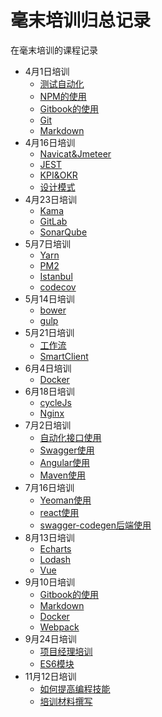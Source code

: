 # 毫末培训归总记录

在毫末培训的课程记录

* 4月1日培训
    * [测试自动化](HaoMoBook/testAuto.md)
    * [NPM的使用](HaoMoBook/npm.md)
    * [Gitbook的使用](HaoMoBook/GitBook.md)
    * [Git](HaoMoBook/git.md)
    * [Markdown](HaoMoBook/markdown.md)
* 4月16日培训
    * [Navicat&Jmeteer](HaoMoBook/navicatandjmeteer.md)
    * [JEST](HaoMoBook/jest.md)
    * [KPI&OKR](HaoMoBook/kpiandokr.md)
    * [设计模式](HaoMoBook/DesignPattern.md)
* 4月23日培训
    * [Kama](HaoMoBook/kama.md)
    * [GitLab](HaoMoBook/GitLab.md)
    * [SonarQube](HaoMoBook/sonarqube.md)
* 5月7日培训
    * [Yarn](HaoMoBook/yarn.md)
    * [PM2](HaoMoBook/pm2.md)
    * [Istanbul](HaoMoBook/istanbul.md)
    * [codecov](HaoMoBook/codecov.md)
* 5月14日培训
    * [bower](HaoMoBook/bower.md)
    * [gulp](HaoMoBook/gulp.md)
* 5月21日培训
    * [工作流](HaoMoBook/activity.md)
    * [SmartClient](HaoMoBook/SmartClient.md)
* 6月4日培训
    * [Docker](HaoMoBook/Docker.md)
* 6月18日培训
    * [cycleJs](HaoMoBook/cycleJs.md)
    * [Nginx](HaoMoBook/Nginx.md)
* 7月2日培训
    * [自动化接口使用](HaoMoBook/portDocument.md)
    * [Swagger使用](HaoMoBook/Swagger.md)
    * [Angular使用](HaoMoBook/Angular.md)
    * [Maven使用](HaoMoBook/Maven.md)
* 7月16日培训
    * [Yeoman使用](HaoMoBook/Yeoman.md)
    * [react使用](HaoMoBook/react.md)
    * [swagger-codegen后端使用](HaoMoBook/Swagger.md)
* 8月13日培训
    * [Echarts](HaoMoBook/Echarts.md)
    * [Lodash](HaoMoBook/Lodash.md)
    * [Vue](HaoMoBook/Vue.md)
* 9月10日培训
    * [Gitbook的使用](HaoMoBook/GitBook.md)
    * [Markdown](HaoMoBook/markdown.md)
    * [Docker](HaoMoBook/Docker.md)
    * [Webpack](HaoMoBook/Webpack.md)
* 9月24日培训
    * [项目经理培训](HaoMoBook/projectManager.md)
    * [ES6模块](HaoMoBook/ES6Module.md)
* 11月12日培训
    * [如何提高编程技能](HaoMoBook/HowCanBest.md)
    * [培训材料撰写](HaoMoBook/TrainingMaterialWriting.md)